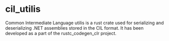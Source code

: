 # cil_utilis
Common Intermediate Language utilis is a rust crate used for serializing and
deserializing .NET assemblies stored in the CIL format. It has been developed
as a part of the rustc\_codegen\_clr project.
